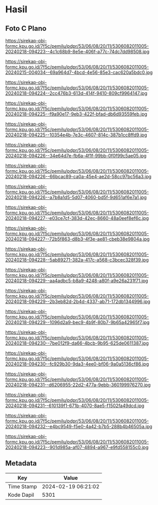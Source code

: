 # Hasil

## Foto C Plano

https://sirekap-obj-formc.kpu.go.id/7f5c/pemilu/pdpr/53/06/08/20/11/5306082011005-20240218-094223--4c1c68b9-8e5e-406f-a77c-74dc7dd98508.jpg

https://sirekap-obj-formc.kpu.go.id/7f5c/pemilu/pdpr/53/06/08/20/11/5306082011005-20240215-004034--69a964d7-4bcd-4e56-85e3-cac620a5bdc0.jpg

https://sirekap-obj-formc.kpu.go.id/7f5c/pemilu/pdpr/53/06/08/20/11/5306082011005-20240218-094224--2cc476b3-613d-414f-9410-809cf9964147.jpg

https://sirekap-obj-formc.kpu.go.id/7f5c/pemilu/pdpr/53/06/08/20/11/5306082011005-20240218-094225--f9a90e17-9eb3-422f-bfad-db6d93559feb.jpg

https://sirekap-obj-formc.kpu.go.id/7f5c/pemilu/pdpr/53/06/08/20/11/5306082011005-20240218-094225--10354e4b-7e3c-4607-814c-387b1cc8ffd9.jpg

https://sirekap-obj-formc.kpu.go.id/7f5c/pemilu/pdpr/53/06/08/20/11/5306082011005-20240218-094226--34e64d7e-fb6a-4f1f-99bb-0f0f99c5ae05.jpg

https://sirekap-obj-formc.kpu.go.id/7f5c/pemilu/pdpr/53/06/08/20/11/5306082011005-20240218-094226--66bcac89-ca0a-45e4-ae2d-58cc97bc56a3.jpg

https://sirekap-obj-formc.kpu.go.id/7f5c/pemilu/pdpr/53/06/08/20/11/5306082011005-20240218-094226--a7b8a1d5-5d07-4060-bd5f-9d651af6e7a1.jpg

https://sirekap-obj-formc.kpu.go.id/7f5c/pemilu/pdpr/53/06/08/20/11/5306082011005-20240218-094227--e03ce7cf-383d-42ec-8660-48a0eef8ef6c.jpg

https://sirekap-obj-formc.kpu.go.id/7f5c/pemilu/pdpr/53/06/08/20/11/5306082011005-20240218-094227--72b5f863-d8b3-4f3e-ae81-cbeb38e9804a.jpg

https://sirekap-obj-formc.kpu.go.id/7f5c/pemilu/pdpr/53/06/08/20/11/5306082011005-20240218-094228--5ab89271-382a-417c-a568-c3bcec328f39.jpg

https://sirekap-obj-formc.kpu.go.id/7f5c/pemilu/pdpr/53/06/08/20/11/5306082011005-20240218-094229--aa4adbc5-b8a9-4248-a80f-a9e26a231f71.jpg

https://sirekap-obj-formc.kpu.go.id/7f5c/pemilu/pdpr/53/06/08/20/11/5306082011005-20240218-094229--2b3eb82d-2b4d-4337-ab71-172db1344996.jpg

https://sirekap-obj-formc.kpu.go.id/7f5c/pemilu/pdpr/53/06/08/20/11/5306082011005-20240218-094229--1096d2a9-bec9-4b9f-80b7-9b65a42965f7.jpg

https://sirekap-obj-formc.kpu.go.id/7f5c/pemilu/pdpr/53/06/08/20/11/5306082011005-20240218-094230--7be012f9-da66-4bcb-9b95-625de0611387.jpg

https://sirekap-obj-formc.kpu.go.id/7f5c/pemilu/pdpr/53/06/08/20/11/5306082011005-20240218-094230--fc929b30-9da3-4ee0-bf06-9a0a5136cf86.jpg

https://sirekap-obj-formc.kpu.go.id/7f5c/pemilu/pdpr/53/06/08/20/11/5306082011005-20240218-094231--d6206955-22d2-477a-9ebb-360199976270.jpg

https://sirekap-obj-formc.kpu.go.id/7f5c/pemilu/pdpr/53/06/08/20/11/5306082011005-20240218-094231--610139f1-671b-4070-8ae5-f1502fa49dcd.jpg

https://sirekap-obj-formc.kpu.go.id/7f5c/pemilu/pdpr/53/06/08/20/11/5306082011005-20240218-094232--e4bc9549-f5e0-4a42-b7b5-288b4b46505a.jpg

https://sirekap-obj-formc.kpu.go.id/7f5c/pemilu/pdpr/53/06/08/20/11/5306082011005-20240218-094223--901d985a-af07-4894-a967-e9fd558155c0.jpg


## Metadata

| Key        | Value               |
| ---------- | ------------------- |
| Time Stamp | 2024-02-19 06:21:02 |
| Kode Dapil | 5301                |



